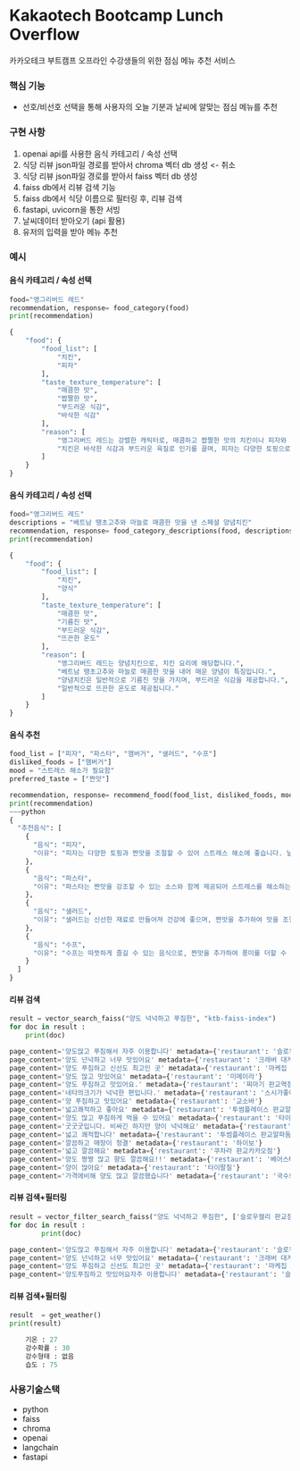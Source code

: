 # Kakaotech Bootcamp Lunch Overflow

카카오테크 부트캠프 오프라인 수강생들의 위한 점심 메뉴 추천 서비스


### 핵심 기능

- 선호/비선호 선택을 통해 사용자의 오늘 기분과 날씨에 알맞는 점심 메뉴를 추천


### 구현 사항
1. openai api를 사용한 음식 카테고리 / 속성 선택  
2. 식당 리뷰 json파일 경로를 받아서 chroma 벡터 db 생성  <- 취소
3. 식당 리뷰 json파일 경로를 받아서 faiss 벡터 db 생성  
4. faiss db에서 리뷰 검색 기능  
5. faiss db에서 식당 이름으로 필터링 후, 리뷰 검색  
6. fastapi, uvicorn을 통한 서빙
7. 날씨데이터 받아오기 (api 활용)
8. 유저의 입력을 받아 메뉴 추천


### 예시

#### 음식 카테고리 / 속성 선택
~~~python
food="앵그리버드 레드"
recommendation, response= food_category(food)
print(recommendation)
~~~
~~~python
{
    "food": {
        "food_list": [
            "치킨",
            "피자"
        ],
        "taste_texture_temperature": [
            "매콤한 맛",
            "짭짤한 맛",
            "부드러운 식감",
            "바삭한 식감"
        ],
        "reason": [
            "앵그리버드 레드는 강렬한 캐릭터로, 매콤하고 짭짤한 맛의 치킨이나 피자와 잘 어울립니다.",
            "치킨은 바삭한 식감과 부드러운 육질로 인기를 끌며, 피자는 다양한 토핑으로 매콤한 맛을 낼 수 있습니다."
        ]
    }
}
~~~

#### 음식 카테고리 / 속성 선택
~~~python
food="앵그리버드 레드"
descriptions = "베트남 땡초고추와 마늘로 매콤한 맛을 낸 스페셜 양념치킨"
recommendation, response= food_category_descriptions(food, descriptions)
print(recommendation)
~~~
~~~python
{
    "food": {
        "food_list": [
            "치킨",
            "양식"
        ],
        "taste_texture_temperature": [
            "매콤한 맛",
            "기름진 맛",
            "부드러운 식감",
            "뜨끈한 온도"
        ],
        "reason": [
            "앵그리버드 레드는 양념치킨으로, 치킨 요리에 해당합니다.",
            "베트남 땡초고추와 마늘로 매콤한 맛을 내어 매운 양념이 특징입니다.",
            "양념치킨은 일반적으로 기름진 맛을 가지며, 부드러운 식감을 제공합니다.",
            "일반적으로 뜨끈한 온도로 제공됩니다."
        ]
    }
}
~~~

#### 음식 추천
~~~python
food_list = ["피자", "파스타", "햄버거", "샐러드", "수프"]
disliked_foods = ["햄버거"]
mood = "스트레스 해소가 필요함"
preferred_taste = ["짠맛"]

recommendation, response= recommend_food(food_list, disliked_foods, mood, preferred_taste)
print(recommendation)
~~~python
{
  "추천음식": [
    {
      "음식": "피자",
      "이유": "피자는 다양한 토핑과 짠맛을 조절할 수 있어 스트레스 해소에 좋습니다. 날씨가 좋고 기온이 적당해 야외에서 즐기기에도 적합합니다."
    },
    {
      "음식": "파스타",
      "이유": "파스타는 짠맛을 강조할 수 있는 소스와 함께 제공되어 스트레스를 해소하는 데 도움이 됩니다. 또한, 가벼운 식사로 적합합니다."
    },
    {
      "음식": "샐러드",
      "이유": "샐러드는 신선한 재료로 만들어져 건강에 좋으며, 짠맛을 추가하여 맛을 조절할 수 있습니다. 기온이 높아 가벼운 식사가 필요할 때 좋습니다."
    },
    {
      "음식": "수프",
      "이유": "수프는 따뜻하게 즐길 수 있는 음식으로, 짠맛을 추가하여 풍미를 더할 수 있습니다. 그러나 기온이 높아 시원한 음식을 선호할 수 있습니다."
    }
  ]
}
~~~

#### 리뷰 검색
~~~python
result = vector_search_faiss("양도 넉넉하고 푸짐한", "ktb-faiss-index")
for doc in result :
    print(doc)
~~~
~~~python
page_content='양도많고 푸짐해서 자주 이용합니다' metadata={'restaurant': '슬로우캘리 판교점'}
page_content='양도 넌넉하고 너무 맛있어요' metadata={'restaurant': '크래버 대게나라 판교점'}
page_content='양도 푸짐하고 신선도 최고인 곳' metadata={'restaurant': '마케집 판교점'}
page_content='양도 많고 맛있어요' metadata={'restaurant': '미메이라'}
page_content='양도 푸짐하고 맛있어요.' metadata={'restaurant': '찌마기 판교역점'}
page_content='네타의크기가 넉넉한 편입니다.' metadata={'restaurant': '스시가좋아서'}
page_content='양 푸짐하고 맛있어요' metadata={'restaurant': '교소바'}
page_content='넓고쾌적하고 좋아요' metadata={'restaurant': '투썸플레이스 판교알파돔점'}
page_content='양도 많고 푸짐하게 먹을 수 있어요' metadata={'restaurant': '타이팔칠'}
page_content='굿굿굿입니다. 비싸긴 하지만 양이 넉넉해요' metadata={'restaurant': '평가옥 판교점'}
page_content='넓고 쾌적합니다' metadata={'restaurant': '투썸플레이스 판교알파돔점'}
page_content='깔끔하고 매장이 청결' metadata={'restaurant': '하이보'}
page_content='넓고 깔끔해요' metadata={'restaurant': '쿠차라 판교카카오점'}
page_content='양도 짱짱 많고 향도 깔끔해요!!' metadata={'restaurant': '베어스타코 판교점'}
page_content='양이 많아요' metadata={'restaurant': '타이팔칠'}
page_content='가격에비해 양도 많고 깔끔했습니다' metadata={'restaurant': '국수의진수'}
~~~

#### 리뷰 검색+필터링
~~~python
result = vector_filter_search_faiss("양도 넉넉하고 푸짐한", ['슬로우캘리 판교점', '크래버 대게나라 판교점','마케집 판교점'], "ktb-faiss-index")
for doc in result :
        print(doc)
~~~
~~~python
page_content='양도많고 푸짐해서 자주 이용합니다' metadata={'restaurant': '슬로우캘리 판교점'}
page_content='양도 넌넉하고 너무 맛있어요' metadata={'restaurant': '크래버 대게나라 판교점'}
page_content='양도 푸짐하고 신선도 최고인 곳' metadata={'restaurant': '마케집 판교점'}
page_content='양도푸짐하고 맛있어요자주 이용합니다' metadata={'restaurant': '슬로우캘리 판교점'}
~~~

#### 리뷰 검색+필터링
~~~python
result  = get_weather()
print(result)
~~~
~~~python
    기온 : 27
    강수확률 : 30
    강수형태 : 없음
    습도 : 75
~~~


### 사용기술스택

- python
- faiss
- chroma
- openai
- langchain
- fastapi



